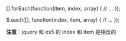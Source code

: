 
[].forEach(function(item, index, array) {
    // ...
});

$.each([], function(index, item, array) {
    // ...
});

**注意**：jquery 和 es5 的 index 和 item 是相反的